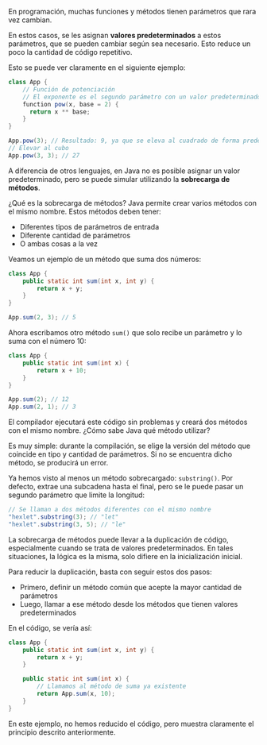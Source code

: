 <!-- Tal vez sea conveniente agregar una lección sobre la sobrecarga de métodos antes de esta -->

En programación, muchas funciones y métodos tienen parámetros que rara vez cambian.

En estos casos, se les asignan **valores predeterminados** a estos parámetros, que se pueden cambiar según sea necesario. Esto reduce un poco la cantidad de código repetitivo.

Esto se puede ver claramente en el siguiente ejemplo:

```java
class App {
    // Función de potenciación
    // El exponente es el segundo parámetro con un valor predeterminado de 2
    function pow(x, base = 2) {
      return x ** base;
    }
}

App.pow(3); // Resultado: 9, ya que se eleva al cuadrado de forma predeterminada
// Elevar al cubo
App.pow(3, 3); // 27
```

A diferencia de otros lenguajes, en Java no es posible asignar un valor predeterminado, pero se puede simular utilizando la **sobrecarga de métodos**.

¿Qué es la sobrecarga de métodos? Java permite crear varios métodos con el mismo nombre. Estos métodos deben tener:

* Diferentes tipos de parámetros de entrada
* Diferente cantidad de parámetros
* O ambas cosas a la vez

Veamos un ejemplo de un método que suma dos números:

```java
class App {
    public static int sum(int x, int y) {
        return x + y;
    }
}

App.sum(2, 3); // 5
```

Ahora escribamos otro método `sum()` que solo recibe un parámetro y lo suma con el número 10:

```java
class App {
    public static int sum(int x) {
        return x + 10;
    }
}

App.sum(2); // 12
App.sum(2, 1); // 3
```

El compilador ejecutará este código sin problemas y creará dos métodos con el mismo nombre. ¿Cómo sabe Java qué método utilizar?

Es muy simple: durante la compilación, se elige la versión del método que coincide en tipo y cantidad de parámetros. Si no se encuentra dicho método, se producirá un error.

Ya hemos visto al menos un método sobrecargado: `substring()`. Por defecto, extrae una subcadena hasta el final, pero se le puede pasar un segundo parámetro que limite la longitud:

```java
// Se llaman a dos métodos diferentes con el mismo nombre
"hexlet".substring(3); // "let"
"hexlet".substring(3, 5); // "le"
```

La sobrecarga de métodos puede llevar a la duplicación de código, especialmente cuando se trata de valores predeterminados. En tales situaciones, la lógica es la misma, solo difiere en la inicialización inicial.

Para reducir la duplicación, basta con seguir estos dos pasos:

* Primero, definir un método común que acepte la mayor cantidad de parámetros
* Luego, llamar a ese método desde los métodos que tienen valores predeterminados

En el código, se vería así:

```java
class App {
    public static int sum(int x, int y) {
        return x + y;
    }

    public static int sum(int x) {
        // Llamamos al método de suma ya existente
        return App.sum(x, 10);
    }
}
```

En este ejemplo, no hemos reducido el código, pero muestra claramente el principio descrito anteriormente.
